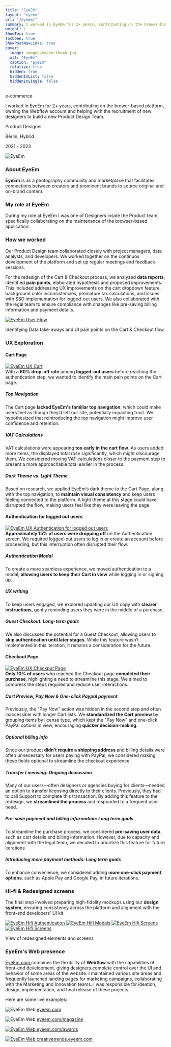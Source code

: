 ```yaml
---
title: "EyeEm"
layout: "eyeem"
url: "/eyeem/"
summary: I worked in EyeEm for 2+ years, contributing on the brower-based platform, owning the Webflow account and helping with the recruitment of new designers to build a new Product Design Team.
weight: 2
ShowToc: true
TocOpen: true
ShowPostNavLinks: true
cover:
  image: images/eyeem-thumb.jpg
  alt: "EyeEm"
  caption: "EyeEm"
  relative: true
  hidden: true
  hiddenInList: false
  hiddenInSingle: false
---
```


<div class="intro-info">

<span class="tag green text-green">e-commerce</span>

<p class="intro-description">I worked in EyeEm for 2+ years, contributing on the brower-based platform, owning the Webflow account and helping with the recruitment of new designers to build a new Product Design Team.</p>
  <div class="intro-details-wrapper">
    <p class="intro-details no-margin-bottom"><span class="fi" style="background-image: url(images/mouse.svg)"></span> Product Designer</p>
    <p class="intro-details no-margin-bottom"><span class="fi" style="background-image: url(images/location.svg)"></span> Berlin, Hybrid</p>
    <p class="intro-details no-margin-bottom"><span class="fi" style="background-image: url(images/calendar.svg)"></span> 2021 - 2023</p>
  </div>

</div>

![EyeEm](images/eyeem-intro.jpg)

### About EyeEm

**EyeEm** is as a photography community and marketplace that facilitates connections between creators and prominent brands to source original and on-brand content.

### My role at EyeEm

During my role at EyeEm I was one of Designers inside the Product team, specifically collaborating on the maintenance of the browser-based application.

### How we worked

Our Product Design team collaborated closely with project managers, data analysts, and developers. We worked together on the continuos development of the platform and set up regular meetings and feedback sessions.

For the redesign of the Cart & Checkout process, we analyzed **data reports**, identified **pain points**, elaborated hypothesis and proposed improvements. This included addressing UX improvements on the cart dropdown feature, background color inconsistencies, premature tax calculations, and issues with SSO implementation for logged-out users. We also collaborated with the legal team to ensure compliance with changes like pre-saving billing information and payment details.

<a href="images/eyeem-user-flow.png" class="lightbox">
  <img src="images/eyeem-user-flow.png" alt="EyeEm User Flow">
</a>

<p class="photo-footnote">Identifying Data take-aways and UI pain points on the Cart & Checkout flow</p>

### UX Exploration

#### Cart Page

<a href="images/eyeem-ux-cart.png" class="lightbox">
  <img src="images/eyeem-ux-cart.png" alt="EyeEm UX Cart">
</a>

<div class="box-notes box-border border-purple">With a <strong>60% drop-off rate</strong> among <strong>logged-out users</strong> before reaching the authentication step, we wanted to identify the main pain points on the Cart page.</div>

##### Top Navigation

The Cart page **lacked EyeEm's familiar top navigation**, which could make users feel as though they’d left our site, potentially impacting trust. We hypothesized that reintroducing the top navigation might improve user confidence and retention.

##### VAT Calculations

VAT calculations were appearing **too early in the cart flow**. As users added more items, the displayed total rose significantly, which might discourage them. We considered moving VAT calculations closer to the payment step to present a more approachable total earlier in the process.

##### Dark Theme vs. Light Theme

Based on research, we applied EyeEm’s dark theme to the Cart Page, along with the top navigation, to **maintain visual consistency** and keep users feeling connected to the platform. A light theme at this stage could have disrupted the flow, making users feel like they were leaving the page.

#### Authentication for logged out users

<a href="images/eyeem-ux-auth.png" class="lightbox">
  <img src="images/eyeem-ux-auth.png" alt="EyeEm UX Authentication for logged out users">
</a>

<div class="box-notes box-border border-purple"><strong>Approximately 15% of users were dropping off</strong> on the Authentication screen. We required logged-out users to log in or create an account before proceeding, but this interruption often disrupted their flow.</div>

##### Authentication Modal

To create a more seamless experience, we moved authentication to a modal, **allowing users to keep their Cart in view** while logging in or signing up.

##### UX writing

To keep users engaged, we explored updating our UX copy with **clearer instructions**, gently reminding users they were in the middle of a purchase.

##### Guest Checkout: Long-term goals

We also discussed the potential for a Guest Checkout, allowing users to **skip authentication until later stages**. While this feature wasn’t implemented in this iteration, it remains a consideration for the future.

#### Checkout Page

<a href="images/eyeem-ux-checkout.png" class="lightbox">
  <img src="images/eyeem-ux-checkout.png" alt="EyeEm UX Checkput Page">
</a>

<div class="box-notes box-border border-purple"><strong>Only 10% of users</strong> who reached the Checkout page <strong>completed their purchase</strong>, highlighting a need to streamline this stage. We aimed to compress the steps required and reduce user interactions.</div>

##### Cart Preview, Pay Now & One-click Paypal payment

Previously, the "Pay Now" action was hidden in the second step and often inaccessible with longer Cart lists. We **standardized the Cart preview** by grouping items by license type, which kept the "Pay Now" and one-click PayPal options in view, encouraging **quicker decision-making**.

##### Optional billing info

Since our product **didn’t require a shipping address** and billing details were often unnecessary for users paying with PayPal, we considered making these fields optional to streamline the checkout experience.

##### Transfer Licensing: Ongoing discussion

Many of our users—often designers or agencies buying for clients—needed an option to transfer licensing directly to their clients. Previously, they had to call Support to complete this transaction. By adding this feature to the redesign, we **streamlined the process** and responded to a frequent user need.

##### Pre-save payment and billing information: Long term goals

To streamline the purchase process, we considered **pre-saving user data**, such as cart details and billing information. However, due to capacity and alignment with the legal team, we decided to prioritize this feature for future iterations

##### Introducing more payment methods: Long term goals

To enhance convenience, we considered adding **more one-click payment options**, such as Apple Pay and Google Pay, in future iterations.

<div style="display:none">
### Low-fi & Prototype

We created initial **prototypes** and discussed them with the Data and Front-End teams. Their feedback was crucial in finalizing a solution that addressed our quick wins.

<a href="https://www.figma.com/proto/8uY2K7IVQ9ZY0zZ6nbfgLY/Cart-%26-Checkout-process-(Quick-wins)-(Copy)?page-id=2754%3A8279&node-id=2767-16673&viewport=831%2C395%2C0.06&t=CbdfJQfKEAJWeuO0-1&scaling=min-zoom&starting-point-node-id=2767%3A16673&show-proto-sidebar=1
" target="_blank" style="display:none">Check final prototype<span class="fi" style="background-image: url(images/ext-link.svg)"></span></a>

<a href="images/eyeem-low-fi-dropdown.png" class="lightbox">
  <img src="images/eyeem-low-fi-dropdown.png" alt="Checkout Prototyping phase">
</a>

<p class="photo-footnote">Prototyping the new behaviour of the cart dopdown</p>

</div>

### Hi-fi & Redesigned screens

The final step involved preparing high-fidelity mockups using our **design system**, ensuring consistency across the platform and alignment with the front-end developers' UI kit.

<a href="images/eyeem-auth.png" class="lightbox">
  <img src="images/eyeem-auth.png" alt="EyeEm Hifi Authentication">
</a>

<a href="images/eyeem-hifi-modals.png" class="lightbox">
  <img src="images/eyeem-hifi-modals.png" alt="EyeEm Hifi Modals">
</a>

<a href="images/eyeem-hifi-1.png" class="lightbox">
  <img src="images/eyeem-hifi-1.png" alt="EyeEm Hifi Screens">
</a>

<a href="images/eyeem-hifi-2.png" class="lightbox">
  <img src="images/eyeem-hifi-2.png" alt="EyeEm Hifi Screens">
</a>

<p class="photo-footnote">View of redesigned elements and screens</p>

### EyeEm's Web presence

<a href="http://eyeem.com" target="_blank">EyeEm.com <span class="fi" style="background-image: url(images/ext-link.svg)"></span></a> combines the flexibility of **Webflow** with the capabilities of front-end development, giving designers complete control over the UI and behavior of some areas of the website. I maintained various site areas and frequently launched landing pages for marketing campaigns, collaborating with the Marketing and Innovation teams. I was responsible for ideation, design, implementation, and final release of these projects.

Here are some live examples:

![EyeEm Web](images/eyeem-web.jpg)
<a href="http://eyeem.com" target="\_blank">eyeem.com<span class="fi" style="background-image: url(images/ext-link.svg)"></span></a>

![EyeEm Web](images/eyeem-magazine.jpg)
<a href="https://www.eyeem.com/magazine" target="_blank">eyeem.com/magazine<span class="fi" style="background-image: url(images/ext-link.svg)"></span></p>

![EyeEm Web](images/eyeem-awards.jpg)
<a href="https://www.eyeem.com/awards" target="\_blank">eyeem.com/awards<span class="fi" style="background-image: url(images/ext-link.svg)"></span></p>

![EyeEm Web](images/eyeem-creative-trends.jpg)
<a href="https://creativetrends.eyeem.com/" target="\_blank">creativetrends.eyeem.com<span class="fi" style="background-image: url(images/ext-link.svg)"></span></p>

